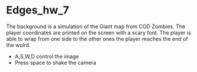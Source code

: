 # Edges_hw_7

The background is a simulation of the Giant map from COD Zombies.
The player coordinates are printed on the screen with a scary font.
The player is able to wrap from one side to the other ones the player reaches the end of the wolrd.

 * A,S,W,D control the image
 * Press space to shake the camera
